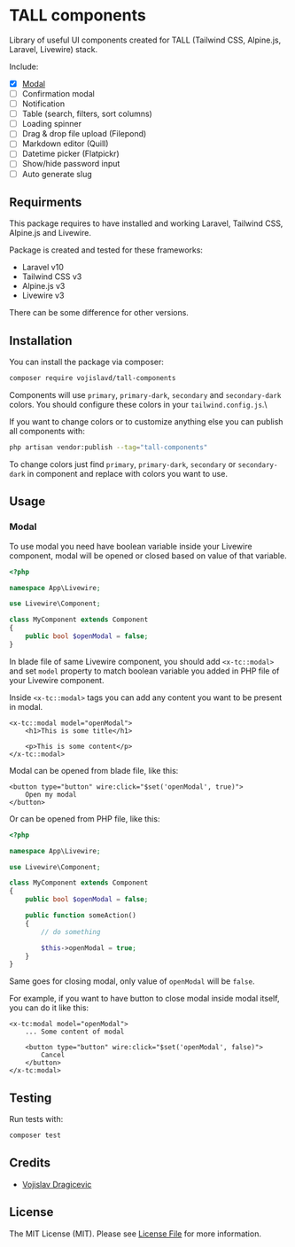 # TALL components

Library of useful UI components created for TALL (Tailwind CSS, Alpine.js, Laravel, Livewire) stack.

Include:

- [x] [Modal](#modal)
- [ ] Confirmation modal
- [ ] Notification
- [ ] Table (search, filters, sort columns)
- [ ] Loading spinner
- [ ] Drag & drop file upload (Filepond)
- [ ] Markdown editor (Quill)
- [ ] Datetime picker (Flatpickr)
- [ ] Show/hide password input
- [ ] Auto generate slug

## Requirments

This package requires to have installed and working Laravel, Tailwind CSS, Alpine.js and Livewire.

Package is created and tested for these frameworks:
- Laravel v10
- Tailwind CSS v3
- Alpine.js v3
- Livewire v3

There can be some difference for other versions.

## Installation

You can install the package via composer:

```bash
composer require vojislavd/tall-components
```

Components will use `primary`, `primary-dark`, `secondary` and `secondary-dark` colors. You should configure these colors in your `tailwind.config.js`.\

If you want to change colors or to customize anything else you can publish all components with:

```bash
php artisan vendor:publish --tag="tall-components"
```

To change colors just find `primary`, `primary-dark`, `secondary` or `secondary-dark` in component and replace with colors you want to use.

## Usage

### Modal

To use modal you need have boolean variable inside your Livewire component, modal will be opened or closed based on value of that variable.

```php
<?php

namespace App\Livewire;

use Livewire\Component;

class MyComponent extends Component
{
    public bool $openModal = false;
}
```

In blade file of same Livewire component, you should add `<x-tc::modal>` and set `model` property to match boolean variable you added in PHP file of your Livewire component.

Inside `<x-tc::modal>` tags you can add any content you want to be present in modal.

```blade
<x-tc::modal model="openModal">
    <h1>This is some title</h1>

    <p>This is some content</p>
</x-tc::modal>
```

Modal can be opened from blade file, like this:

```blade
<button type="button" wire:click="$set('openModal', true)">
    Open my modal
</button>
```

Or can be opened from PHP file, like this:

```php
<?php

namespace App\Livewire;

use Livewire\Component;

class MyComponent extends Component
{
    public bool $openModal = false;

    public function someAction()
    {
        // do something

        $this->openModal = true;
    }
}
```

Same goes for closing modal, only value of `openModal` will be `false`.

For example, if you want to have button to close modal inside modal itself, you can do it like this:

```blade
<x-tc:modal model="openModal">
    ... Some content of modal

    <button type="button" wire:click="$set('openModal', false)">
        Cancel
    </button>
</x-tc:modal>
```

## Testing
Run tests with:

```bash
composer test
```

## Credits

- [Vojislav Dragicevic](https://vojislavd.com/)

## License

The MIT License (MIT). Please see [License File](LICENSE.md) for more information.